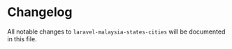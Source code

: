 # Changelog

All notable changes to `laravel-malaysia-states-cities` will be documented in this file.
